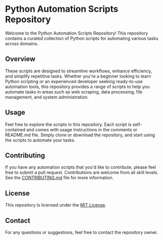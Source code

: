 # Python Automation Scripts Repository

Welcome to the Python Automation Scripts Repository! This repository contains a curated collection of Python scripts for automating various tasks across domains.

## Overview

These scripts are designed to streamline workflows, enhance efficiency, and simplify repetitive tasks. Whether you're a beginner looking to learn Python scripting or an experienced developer seeking ready-to-use automation tools, this repository provides a range of scripts to help you automate tasks in areas such as web scraping, data processing, file management, and system administration.

## Usage

Feel free to explore the scripts in this repository. Each script is self-contained and comes with usage instructions in the comments or README.md file. Simply clone or download the repository, and start using the scripts to automate your tasks.

## Contributing

If you have any automation scripts that you'd like to contribute, please feel free to submit a pull request. Contributions are welcome from all skill levels. See the [CONTRIBUTING.md](CONTRIBUTING.md) file for more information.

## License

This repository is licensed under the [MIT License](LICENSE).

## Contact

For any questions or suggestions, feel free to contact the repository owner.

